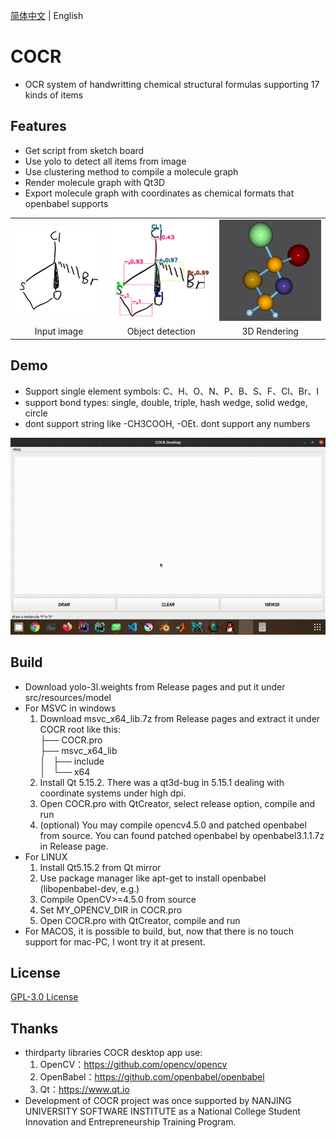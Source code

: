 [简体中文](./README.md) | English

# COCR
* OCR system of handwritting chemical structural formulas supporting 17 kinds of items

## Features
* Get script from sketch board
* Use yolo to detect all items from image
* Use clustering method to compile a molecule graph
* Render molecule graph with Qt3D
* Export molecule graph with coordinates as chemical formats that openbabel supports

<table width="100%" border="0" cellspacing="0" cellpadding="0">
<tr>
  <td align="center"><img src="assets/origin.png" width="auto" height="auto"/></td>
  <td align="center"><img src="assets/soso17.png" width="auto" height="auto"/></td>
  <td align="center"><img src="assets/stick-and-ball.png" width="auto" height="auto"/></td>
</tr>
<tr>
  <td align="center">Input image</td>
  <td align="center">Object detection</td>
  <td align="center">3D Rendering</td>
  </tr>
</table>

## Demo

* Support single element symbols: C、H、O、N、P、B、S、F、Cl、Br、I
* support bond types: single, double, triple, hash wedge, solid wedge, circle
* dont support string like -CH3COOH, -OEt. dont support any numbers

![Defense 3x rate](./assets/demo-en_3x.gif)

## Build
* Download yolo-3l.weights from Release pages and put it under src/resources/model
* For MSVC in windows
    1. Download msvc_x64_lib.7z from Release pages and extract it under COCR root like this:\
                ├── COCR.pro\
                ├── msvc_x64_lib\
                │   ├── include\
                │   └── x64
    2. Install Qt 5.15.2. There was a qt3d-bug in 5.15.1 dealing with coordinate systems under high dpi.
    3. Open COCR.pro with QtCreator, select release option, compile and run
    4. (optional) You may compile opencv4.5.0 and patched openbabel from source. You can found patched openbabel by openbabel3.1.1.7z in Release page.
* For LINUX
    1. Install Qt5.15.2 from Qt mirror
    2. Use package manager like apt-get to install openbabel (libopenbabel-dev, e.g.)
    3. Compile OpenCV>=4.5.0 from source
    4. Set MY_OPENCV_DIR in COCR.pro
    5. Open COCR.pro with QtCreator, compile and run
* For MACOS, it is possible to build, but, now that there is no touch support for mac-PC, I wont try it at present.

## License
[GPL-3.0 License](LICENSE.md)

## Thanks
* thirdparty libraries COCR desktop app use:
  1. OpenCV：https://github.com/opencv/opencv
  2. OpenBabel：https://github.com/openbabel/openbabel
  3. Qt：https://www.qt.io
* Development of COCR project was once supported by NANJING UNIVERSITY SOFTWARE INSTITUTE as a National College Student Innovation and Entrepreneurship Training Program.
